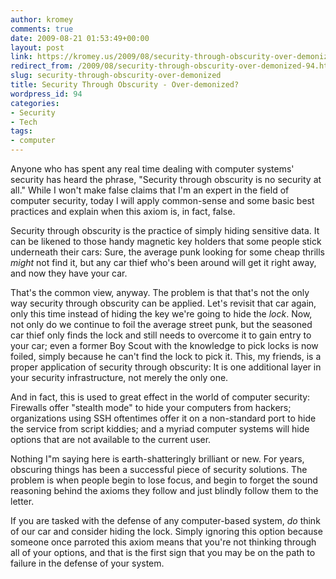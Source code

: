```yaml
---
author: kromey
comments: true
date: 2009-08-21 01:53:49+00:00
layout: post
link: https://kromey.us/2009/08/security-through-obscurity-over-demonized-94.html
redirect_from: /2009/08/security-through-obscurity-over-demonized-94.html
slug: security-through-obscurity-over-demonized
title: Security Through Obscurity - Over-demonized?
wordpress_id: 94
categories:
- Security
- Tech
tags:
- computer
---
```


Anyone who has spent any real time dealing with computer systems' security has heard the phrase, "Security through obscurity is no security at all." While I won't make false claims that I'm an expert in the field of computer security, today I will apply common-sense and some basic best practices and explain when this axiom is, in fact, false.

Security through obscurity is the practice of simply hiding sensitive data. It can be likened to those handy magnetic key holders that some people stick underneath their cars: Sure, the average punk looking for some cheap thrills _might_ not find it, but any car thief who's been around will get it right away, and now they have your car.

That's the common view, anyway. The problem is that that's not the only way security through obscurity can be applied. Let's revisit that car again, only this time instead of hiding the key we're going to hide the _lock_. Now, not only do we continue to foil the average street punk, but the seasoned car thief only finds the lock and still needs to overcome it to gain entry to your car; even a former Boy Scout with the knowledge to pick locks is now foiled, simply because he can't find the lock to pick it. This, my friends, is a proper application of security through obscurity: It is one additional layer in your security infrastructure, not merely the only one.

And in fact, this is used to great effect in the world of computer security: Firewalls offer "stealth mode" to hide your computers from hackers; organizations using SSH oftentimes offer it on a non-standard port to hide the service from script kiddies; and a myriad computer systems will hide options that are not available to the current user.

Nothing I"m saying here is earth-shatteringly brilliant or new. For years, obscuring things has been a successful piece of security solutions. The problem is when people begin to lose focus, and begin to forget the sound reasoning behind the axioms they follow and just blindly follow them to the letter.

If you are tasked with the defense of any computer-based system, _do_ think of our car and consider hiding the lock. Simply ignoring this option because someone once parroted this axiom means that you're not thinking through all of your options, and that is the first sign that you may be on the path to failure in the defense of your system.
